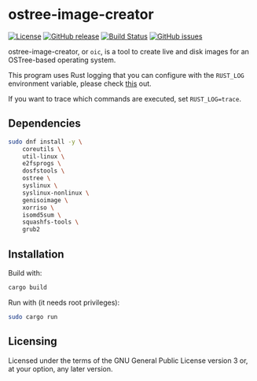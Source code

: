 ostree-image-creator
====================

[![License](https://img.shields.io/badge/license-GPLv3.0-blue.svg)](https://www.gnu.org/licenses/gpl-3.0.html)
[![GitHub release](https://img.shields.io/github/release/lirios/ostree-image-creator.svg)](https://github.com/lirios/ostree-image-creator)
[![Build Status](https://travis-ci.org/lirios/ostree-image-creator.svg?branch=develop)](https://travis-ci.org/lirios/ostree-image-creator)
[![GitHub issues](https://img.shields.io/github/issues/lirios/ostree-image-creator.svg)](https://github.com/lirios/ostree-image-creator/issues)

ostree-image-creator, or `oic`, is a tool to create live and disk images
for an OSTree-based operating system.

This program uses Rust logging that you can configure with the `RUST_LOG`
environment variable, please check [this](https://doc.rust-lang.org/1.1.0/log/index.html) out.

If you want to trace which commands are executed, set `RUST_LOG=trace`.

## Dependencies

```sh
sudo dnf install -y \
    coreutils \
    util-linux \
    e2fsprogs \
    dosfstools \
    ostree \
    syslinux \
    syslinux-nonlinux \
    genisoimage \
    xorriso \
    isomd5sum \
    squashfs-tools \
    grub2
```

## Installation

Build with:

```sh
cargo build
```

Run with (it needs root privileges):

```sh
sudo cargo run
```

## Licensing

Licensed under the terms of the GNU General Public License version 3 or,
at your option, any later version.
